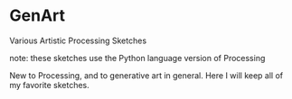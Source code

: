 # GenArt
Various Artistic Processing Sketches

note: these sketches use the Python language version of Processing

New to Processing, and to generative art in general. Here I will keep all of my favorite sketches.


